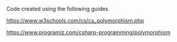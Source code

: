 Code created using the following guides

https://www.w3schools.com/cs/cs_polymorphism.php

https://www.programiz.com/csharp-programming/polymorphism


